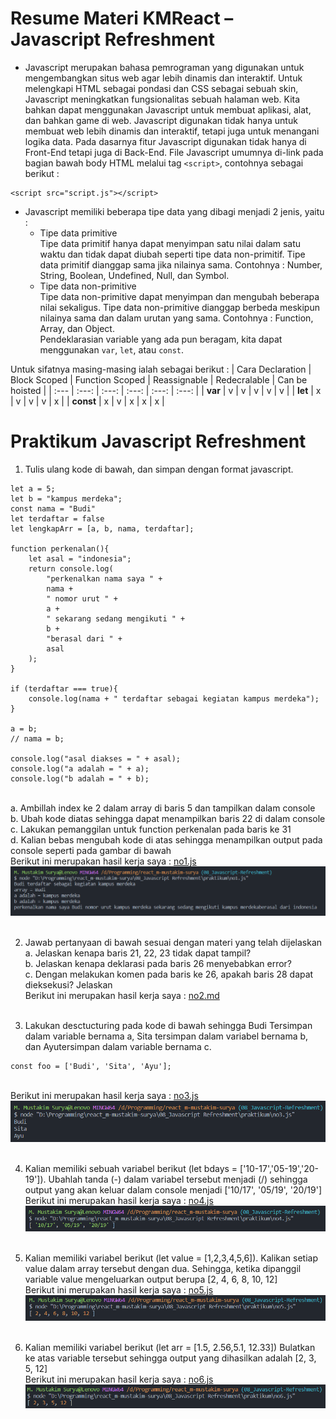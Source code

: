 # Resume Materi KMReact – Javascript Refreshment
- Javascript merupakan bahasa pemrograman yang digunakan untuk mengembangkan situs web agar lebih dinamis dan interaktif. Untuk melengkapi HTML sebagai pondasi dan CSS sebagai sebuah skin, Javascript meningkatkan fungsionalitas sebuah halaman web. Kita bahkan dapat menggunakan Javascript untuk membuat aplikasi, alat, dan bahkan game di web. Javascript digunakan tidak hanya untuk membuat web  lebih dinamis dan interaktif, tetapi juga untuk menangani logika data. Pada dasarnya fitur Javascript digunakan tidak hanya di Front-End tetapi juga di Back-End. File Javascript umumnya di-link pada bagian bawah body HTML melalui tag `<script>`, contohnya sebagai berikut :
```
<script src="script.js"></script>
```
- Javascript memiliki beberapa tipe data yang dibagi menjadi 2 jenis, yaitu :
    - Tipe data primitive <br>Tipe data primitif hanya dapat menyimpan satu nilai dalam satu waktu dan tidak dapat diubah  seperti tipe data non-primitif. Tipe data primitif dianggap sama jika nilainya sama. Contohnya : Number, String, Boolean, Undefined, Null, dan Symbol.
    - Tipe data non-primitive <br>Tipe data non-primitive dapat menyimpan dan mengubah beberapa nilai sekaligus. Tipe data non-primitive dianggap berbeda meskipun nilainya sama dan dalam urutan yang sama. Contohnya : Function, Array, dan Object. <br>Pendeklarasian variable yang ada pun beragam, kita dapat menggunakan `var`, `let`, atau `const`.

Untuk sifatnya masing-masing ialah sebagai berikut :
| Cara Declaration | Block Scoped | Function Scoped | Reassignable | Redecralable | Can be hoisted |
| :---             | :---:        | :---:           | :---:        | :---:        | :---:          |
| <b>var</b>       | v            | v               | v            | v            | v              |
| <b>let</b>       | x            | v               | v            | v            | x              |
| <b>const</b>     | x            | v               | x            | x            | x              |

# Praktikum Javascript Refreshment

1. Tulis ulang kode di bawah, dan simpan dengan format javascript.
```
let a = 5;
let b = "kampus merdeka";
const nama = "Budi"
let terdaftar = false
let lengkapArr = [a, b, nama, terdaftar];

function perkenalan(){
    let asal = "indonesia";
    return console.log(
        "perkenalkan nama saya " +
        nama +
        " nomor urut " +
        a +
        " sekarang sedang mengikuti " +
        b +
        "berasal dari " +
        asal
    );
}

if (terdaftar === true){
    console.log(nama + " terdaftar sebagai kegiatan kampus merdeka");
}

a = b;
// nama = b;

console.log("asal diakses = " + asal);
console.log("a adalah = " + a);
console.log("b adalah = " + b);
```
<br>    a. Ambillah index ke 2 dalam array di baris 5 dan tampilkan dalam console
<br>    b. Ubah kode diatas sehingga dapat menampilkan baris 22 di dalam console
<br>    c. Lakukan pemanggilan untuk function perkenalan pada baris ke 31
<br>    d. Kalian bebas mengubah kode di atas sehingga menampilkan output pada console seperti pada gambar di bawah
<br>    Berikut ini merupakan hasil kerja saya : [no1.js](https://github.com/m-mustakim-surya/react_m-mustakim-surya/blob/08_Javascript-Refreshment/08_Javascript%20Refreshment/praktikum/no1.js)
<br> ![ss_1d](https://github.com/m-mustakim-surya/react_m-mustakim-surya/blob/08_Javascript-Refreshment/08_Javascript%20Refreshment/screenshots/no1d.PNG)
<br><br>

2. Jawab pertanyaan di bawah sesuai dengan materi yang telah dijelaskan
<br>    a. Jelaskan kenapa baris 21, 22, 23 tidak dapat tampil?
<br>    b. Jelaskan kenapa deklarasi pada baris 26 menyebabkan error?
<br>    c. Dengan melakukan komen pada baris ke 26, apakah baris 28 dapat dieksekusi? Jelaskan
<br>    Berikut ini merupakan hasil kerja saya : [no2.md](https://github.com/m-mustakim-surya/react_m-mustakim-surya/blob/08_Javascript-Refreshment/08_Javascript%20Refreshment/praktikum/no2.md) 
<br><br>

3. Lakukan desctucturing pada kode di bawah sehingga Budi Tersimpan dalam variable
bernama a, Sita tersimpan dalam variabel bernama b, dan Ayutersimpan dalam variable bernama c.
```
const foo = ['Budi', 'Sita', 'Ayu'];
```
<br>    Berikut ini merupakan hasil kerja saya : [no3.js](https://github.com/m-mustakim-surya/react_m-mustakim-surya/blob/08_Javascript-Refreshment/08_Javascript%20Refreshment/praktikum/no3.js)
<br>    ![ss_3](https://github.com/m-mustakim-surya/react_m-mustakim-surya/blob/08_Javascript-Refreshment/08_Javascript%20Refreshment/screenshots/no3.PNG)
<br><br>

4. Kalian memiliki sebuah variabel berikut (let bdays = ['10-17','05-19','20-19']). Ubahlah
tanda (-) dalam variabel tersebut menjadi (/) sehingga output yang akan keluar dalam
console menjadi ['10/17', '05/19', '20/19']
<br>    Berikut ini merupakan hasil kerja saya : [no4.js](https://github.com/m-mustakim-surya/react_m-mustakim-surya/blob/08_Javascript-Refreshment/08_Javascript%20Refreshment/praktikum/no4.js)
<br>    ![ss_4](https://github.com/m-mustakim-surya/react_m-mustakim-surya/blob/08_Javascript-Refreshment/08_Javascript%20Refreshment/screenshots/no4.PNG)
<br><br>

5. Kalian memiliki variabel berikut (let value = [1,2,3,4,5,6]). Kalikan setiap value dalam
array tersebut dengan dua. Sehingga, ketika dipanggil variable value mengeluarkan
output berupa [2, 4, 6, 8, 10, 12]
<br>    Berikut ini merupakan hasil kerja saya : [no5.js](https://github.com/m-mustakim-surya/react_m-mustakim-surya/blob/08_Javascript-Refreshment/08_Javascript%20Refreshment/praktikum/no5.js)
<br>    ![ss_5](https://github.com/m-mustakim-surya/react_m-mustakim-surya/blob/08_Javascript-Refreshment/08_Javascript%20Refreshment/screenshots/no5.PNG)
<br><br>

6. Kalian memiliki variabel berikut (let arr = [1.5, 2.56,5.1, 12.33]) Bulatkan ke atas variable
tersebut sehingga output yang dihasilkan adalah [2, 3, 5, 12]
<br>    Berikut ini merupakan hasil kerja saya : [no6.js](https://github.com/m-mustakim-surya/react_m-mustakim-surya/blob/08_Javascript-Refreshment/08_Javascript%20Refreshment/praktikum/no6.js)
<br>    ![ss_6](https://github.com/m-mustakim-surya/react_m-mustakim-surya/blob/08_Javascript-Refreshment/08_Javascript%20Refreshment/screenshots/no6.PNG)
